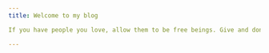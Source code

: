 ```yaml
---
title: Welcome to my blog

If you have people you love, allow them to be free beings. Give and don’t expect. Advise, but don’t order. Ask, but never demand. It might sound simple, but it is a lesson that may take a lifetime to truly practice. It is the secret to true Love. To truly practice it, you must sincerely feel no expectations from those who you love, and yet an unconditional caring.

---
```


